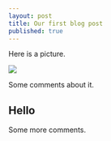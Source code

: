 ```yaml
---
layout: post
title: Our first blog post
published: true
---
```


Here is a picture.

![](https://upload.wikimedia.org/wikipedia/commons/c/ce/Beirut_close_to_plane_descent.jpg)

Some comments about it.

## Hello
Some more comments.


